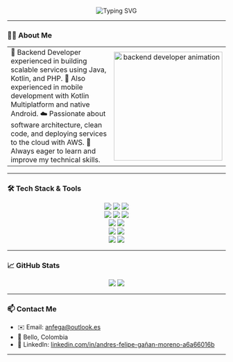 <p align="center">
  <img src="https://readme-typing-svg.herokuapp.com?font=Fira+Code&size=28&pause=1000&center=true&vCenter=true&width=700&lines=Hi+%F0%9F%91%8B%2C+I'm+Andr%C3%A9s+Felipe+Gañán;Backend+%26+Mobile+Developer+systems" alt="Typing SVG" />
</p>

---

### 🧑‍💻 About Me

<table>
  <tr>
    <td>
🎯 Backend Developer experienced in building scalable services using Java, Kotlin, and PHP.
📱 Also experienced in mobile development with Kotlin Multiplatform and native Android.
☁️ Passionate about software architecture, clean code, and deploying services to the cloud with AWS.
🚀 Always eager to learn and improve my technical skills.
  </td>
  <td align="center">
    <img src="https://cdn.dribbble.com/users/1162077/screenshots/3848914/programmer.gif" width="250" alt="backend developer animation"/>
  </td>
  </tr>
</table>

---

### 🛠️ Tech Stack & Tools

<p align="center">
  <img src="https://img.shields.io/badge/Java-007396?style=for-the-badge&logo=java&logoColor=white"/>
  <img src="https://img.shields.io/badge/Kotlin-0095D5?style=for-the-badge&logo=kotlin&logoColor=white"/>
  <img src="https://img.shields.io/badge/PHP-777BB4?style=for-the-badge&logo=php&logoColor=white"/>
  <br />
  <img src="https://img.shields.io/badge/Spring_Boot-6DB33F?style=for-the-badge&logo=springboot&logoColor=white"/>
  <img src="https://img.shields.io/badge/Laravel-FF2D20?style=for-the-badge&logo=laravel&logoColor=white"/>
  <img src="https://img.shields.io/badge/Ktor-0095D5?style=for-the-badge&logo=kotlin&logoColor=white"/>
  <br />
  <img src="https://img.shields.io/badge/PostgreSQL-336791?style=for-the-badge&logo=postgresql&logoColor=white"/>
  <img src="https://img.shields.io/badge/SQL_Server-CC2927?style=for-the-badge&logo=microsoft-sql-server&logoColor=white"/>
  <br />
  <img src="https://img.shields.io/badge/Docker-2496ED?style=for-the-badge&logo=docker&logoColor=white"/>
  <img src="https://img.shields.io/badge/AWS-FF9900?style=for-the-badge&logo=amazonaws&logoColor=white"/>
  <br />
  <img src="https://img.shields.io/badge/DDD-%23007ACC?style=for-the-badge"/>
  <img src="https://img.shields.io/badge/Hexagonal_Architecture-%23007ACC?style=for-the-badge"/>
</p>

---

### 📈 GitHub Stats

<p align="center">
  <img src="https://github-readme-stats.vercel.app/api?username=anfega154&show_icons=true&theme=tokyonight" />
  <img src="https://github-readme-stats.vercel.app/api/top-langs/?username=anfega154&layout=compact&theme=tokyonight" />
</p>

---

### 📫 Contact Me

- ✉️ Email: [anfega@outlook.es](mailto:anfega@outlook.es)  
- 📍 Bello, Colombia  
- 💼 LinkedIn: [linkedin.com/in/andres-felipe-gañan-moreno-a6a66016b](https://www.linkedin.com/in/andres-felipe-ga%C3%B1an-moreno-a6a66016b/)

---

